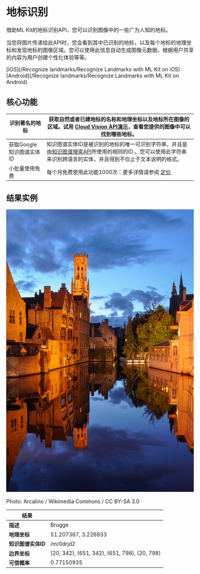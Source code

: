# 地标识别

借助ML Kit的地标识别API，您可以识别图像中的一些广为人知的地标。

当您将图片传递给此API时，您会看到其中已识别的地标，以及每个地标的地理坐标和发现地标的图像区域。您可以使用此信息自动生成图像元数据，根据用户共享的内容为用户创建个性化体验等等。

[iOS](/Recognize landmarks/Recognize Landmarks with ML Kit on iOS) [Android](/Recognize landmarks/Recognize Landmarks with ML Kit on Android)

## 核心功能

| 识别著名的地标           | 获取自然或者已建地标的名称和地理坐标以及地标所在图像的区域。试用 [Cloud Vision API演示](https://cloud.google.com/vision/docs/drag-and-drop)，查看您提供的图像中可以找到哪些地标。 |
| ------------------------ | ------------------------------------------------------------ |
| 获取Google知识图谱实体ID | 知识图谱实体ID是被识别的地标的唯一可识别字符串，并且是由[知识图谱搜索API](https://developers.google.com/knowledge-graph/)所使用的相同的ID 。您可以使用此字符串来识别跨语言的实体，并且得到不仅止于文本说明的格式。 |
| 小批量使用免费           | 每个月免费使用此功能1000次：更多详情请参阅 [定价](https://firebase.google.com/pricing) |

## 结果实例

![Rozenhoedkaai](/_images/680px-Bruegge_View_from_Rozenhoedkaai.jpg 'Rozenhoedkaai')		

Photo: Arcalino / Wikimedia Commons / CC BY-SA 3.0 

| 结果               |                                              |
| ------------------ | -------------------------------------------- |
| **描述**           | Brugge                                       |
| **地理坐标**       | 51.207367, 3.226933                          |
| **知识图谱实体ID** | /m/0drjd2                                    |
| **边界坐标**       | (20, 342), (651, 342), (651, 798), (20, 798) |
| **可信概率**       | 0.77150935                                   |